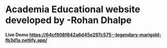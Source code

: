 # Academia Educational website developed by -Rohan Dhalpe
#### Live Demo https://64cf908f842a6d45e297c575--legendary-marigold-fb3d1a.netlify.app/
